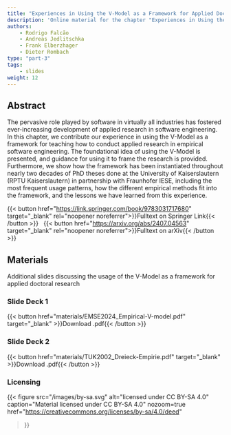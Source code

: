 ```yaml
---
title: "Experiences in Using the V-Model as a Framework for Applied Doctoral Research"
description: 'Online material for the chapter "Experiences in Using the V-Model as a Framework for Applied Doctoral Research"'
authors:
    - Rodrigo Falcão
    - Andreas Jedlitschka
    - Frank Elberzhager
    - Dieter Rombach
type: "part-3"
tags:
    - slides
weight: 12
---
```


## Abstract

The pervasive role played by software in virtually all industries has fostered ever-increasing development of applied research in software engineering. In this chapter, we contribute our experience in using the V-Model as a framework for teaching how to conduct applied research in empirical software engineering. The foundational idea of using the V-Model is presented, and guidance for using it to frame the research is provided. Furthermore, we show how the framework has been instantiated throughout nearly two decades of PhD theses done at the University of Kaiserslautern (RPTU Kaiserslautern) in partnership with Fraunhofer IESE, including the most frequent usage patterns, how the different empirical methods fit into the framework, and the lessons we have learned from this experience.

{{< button href="https://link.springer.com/book/9783031717680" target="_blank" rel="noopener noreferrer">}}Fulltext on Springer Link{{< /button >}} &nbsp; {{< button href="https://arxiv.org/abs/2407.04563" target="_blank" rel="noopener noreferrer">}}Fulltext on arXiv{{< /button >}}

## Materials

Additional slides discussing the usage of the V-Model as a framework for applied doctoral research

### Slide Deck 1

{{< button href="materials/EMSE2024_Empirical-V-model.pdf" target="_blank" >}}Download .pdf{{< /button >}}

### Slide Deck 2

{{< button href="materials/TUK2002_Dreieck-Empirie.pdf" target="_blank" >}}Download .pdf{{< /button >}}

### Licensing

{{< figure
    src="/images/by-sa.svg"
    alt="licensed under CC BY-SA 4.0"
    caption="Material licensed under CC BY-SA 4.0"
    nozoom=true
    href="https://creativecommons.org/licenses/by-sa/4.0/deed"
>}}
